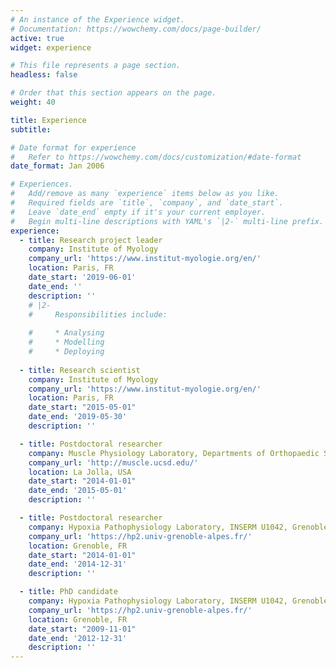 ```yaml
---
# An instance of the Experience widget.
# Documentation: https://wowchemy.com/docs/page-builder/
active: true
widget: experience

# This file represents a page section.
headless: false

# Order that this section appears on the page.
weight: 40

title: Experience
subtitle:

# Date format for experience
#   Refer to https://wowchemy.com/docs/customization/#date-format
date_format: Jan 2006

# Experiences.
#   Add/remove as many `experience` items below as you like.
#   Required fields are `title`, `company`, and `date_start`.
#   Leave `date_end` empty if it's your current employer.
#   Begin multi-line descriptions with YAML's `|2-` multi-line prefix.
experience:
  - title: Research project leader
    company: Institute of Myology
    company_url: 'https://www.institut-myologie.org/en/'
    location: Paris, FR
    date_start: '2019-06-01'
    date_end: ''
    description: ''
    # |2-
    #     Responsibilities include:
        
    #     * Analysing
    #     * Modelling
    #     * Deploying
        
  - title: Research scientist
    company: Institute of Myology
    company_url: 'https://www.institut-myologie.org/en/'
    location: Paris, FR
    date_start: "2015-05-01"
    date_end: '2019-05-30'
    description: ''

  - title: Postdoctoral researcher
    company: Muscle Physiology Laboratory, Departments of Orthopaedic Surgery, Bioengineering and the Biomedical Sciences Group at the University of California San Diego
    company_url: 'http://muscle.ucsd.edu/'
    location: La Jolla, USA
    date_start: "2014-01-01"
    date_end: '2015-05-01'
    description: ''    

  - title: Postdoctoral researcher
    company: Hypoxia Pathophysiology Laboratory, INSERM U1042, Grenoble-Alpes University
    company_url: 'https://hp2.univ-grenoble-alpes.fr/'
    location: Grenoble, FR
    date_start: "2014-01-01"
    date_end: '2014-12-31'
    description: ''       

  - title: PhD candidate
    company: Hypoxia Pathophysiology Laboratory, INSERM U1042, Grenoble-Alpes University
    company_url: 'https://hp2.univ-grenoble-alpes.fr/'
    location: Grenoble, FR
    date_start: "2009-11-01"
    date_end: '2012-12-31'
    description: ''
---
```

